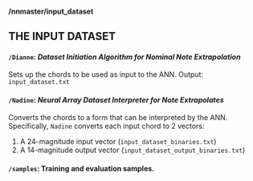 #### /nnmaster/input_dataset
## THE INPUT DATASET

#### `/Dianne`: _Dataset Initiation Algorithm for Nominal Note Extrapolation_
Sets up the chords to be used as input to the ANN.
Output: `input_dataset.txt`
#### `/Nadine`: _Neural Array Dataset Interpreter for Note Extrapolates_ 
Converts the chords to a form that can be interpreted by the ANN.
Specifically, `Nadine` converts each input chord to 2 vectors:
1. A 24-magnitude input vector (`input_dataset_binaries.txt`)
2. A 14-magnitude output vector (`input_dataset_output_binaries.txt`)

#### `/samples`: Training and evaluation samples.
